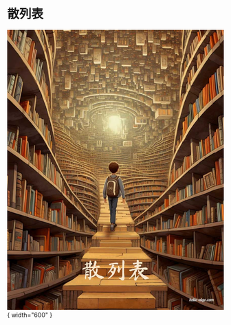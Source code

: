 # 散列表

<div class="center-table" markdown>

![散列表](../assets/covers/chapter_hashing.jpg){ width="600" }

</div>
